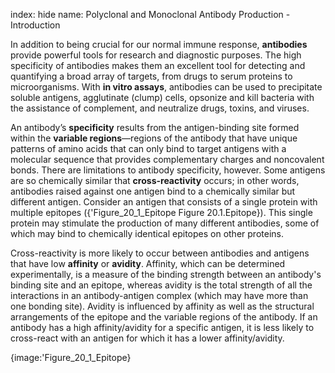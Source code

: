 index: hide
name: Polyclonal and Monoclonal Antibody Production - Introduction

In addition to being crucial for our normal immune response,  **antibodies** provide powerful tools for research and diagnostic purposes. The high specificity of antibodies makes them an excellent tool for detecting and quantifying a broad array of targets, from drugs to serum proteins to microorganisms. With  **in vitro assays**, antibodies can be used to precipitate soluble antigens, agglutinate (clump) cells, opsonize and kill bacteria with the assistance of complement, and neutralize drugs, toxins, and viruses.

An antibody’s  **specificity** results from the antigen-binding site formed within the  **variable regions**—regions of the antibody that have unique patterns of amino acids that can only bind to target antigens with a molecular sequence that provides complementary charges and noncovalent bonds. There are limitations to antibody specificity, however. Some antigens are so chemically similar that  **cross-reactivity** occurs; in other words, antibodies raised against one antigen bind to a chemically similar but different antigen. Consider an antigen that consists of a single protein with multiple epitopes ({'Figure_20_1_Epitope Figure 20.1.Epitope}). This single protein may stimulate the production of many different antibodies, some of which may bind to chemically identical epitopes on other proteins.

Cross-reactivity is more likely to occur between antibodies and antigens that have low  **affinity** or  **avidity**. Affinity, which can be determined experimentally, is a measure of the binding strength between an antibody's binding site and an epitope, whereas avidity is the total strength of all the interactions in an antibody-antigen complex (which may have more than one bonding site). Avidity is influenced by affinity as well as the structural arrangements of the epitope and the variable regions of the antibody.  If an antibody has a high affinity/avidity for a specific antigen, it is less likely to cross-react with an antigen for which it has a lower affinity/avidity.


{image:'Figure_20_1_Epitope}
        
